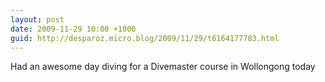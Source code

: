 ```yaml
---
layout: post
date: 2009-11-29 10:00 +1000
guid: http://desparoz.micro.blog/2009/11/29/t6164177783.html
---
```

Had an awesome day diving for a Divemaster course in Wollongong today
